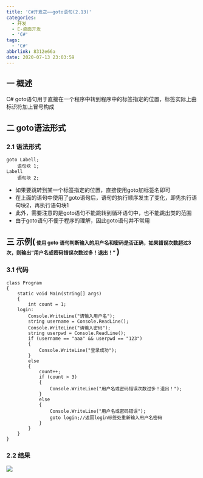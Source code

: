 ```yaml
---
title: 'C#开发之——goto语句(2.13)'
categories:
  - 开发
  - E-桌面开发
  - 'C#'
tags:
  - 'C#'
abbrlink: 8312e66a
date: 2020-07-13 23:03:59
---
```


## 一 概述

C# goto语句用于直接在一个程序中转到程序中的标签指定的位置，标签实际上由标识符加上冒号构成

<!--more-->

## 二 goto语法形式

### 2.1 语法形式

```
goto Labell;
    语句块 1;
Labell
    语句块 2;
```

* 如果要跳转到某一个标签指定的位置，直接使用goto加标签名即可
* 在上面的语句中使用了goto语句后，语句的执行顺序发生了变化，即先执行语句块2，再执行语句块1
* 此外，需要注意的是goto语句不能跳转到循环语句中，也不能跳出类的范围
* 由于goto语句不便于程序的理解，因此goto语句并不常用

## 三 示例(<font size=2> 使用 goto 语句判断输入的用户名和密码是否正确，如果错误次数超过3次，则输出“用户名或密码错误次数过多！退出！” </font>)

### 3.1 代码

```
class Program
{
    static void Main(string[] args)
    {
        int count = 1;
    login:
        Console.WriteLine("请输入用户名");
        string username = Console.ReadLine();
        Console.WriteLine("请输入密码");
        string userpwd = Console.ReadLine();
        if (username == "aaa" && userpwd == "123")
        {
            Console.WriteLine("登录成功");
        }
        else
        {
            count++;
            if (count > 3)
            {
                Console.WriteLine("用户名或密码错误次数过多！退出！");
            }
            else
            {
                Console.WriteLine("用户名或密码错误");
                goto login;//返回login标签处重新输入用户名密码
            }
        }
    }
}
```

### 2.2 结果

![][1]

[1]:https://fastly.jsdelivr.net/gh/PGzxc/CDN@master/blog-image/csharp-goto-sample.png